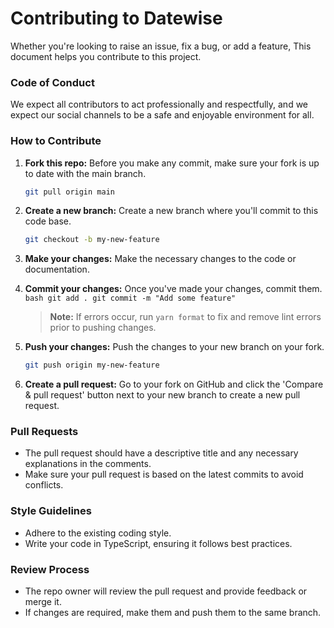 # Contributing to Datewise

Whether you're looking to raise an issue, fix a bug, or add a feature, This document helps you contribute to this project.

### Code of Conduct

We expect all contributors to act professionally and respectfully, and we expect our social channels to be a safe and enjoyable environment for all.

### How to Contribute

1. **Fork this repo:** Before you make any commit, make sure your fork is up to date with the main branch.
   ```bash
   git pull origin main
   ```
2. **Create a new branch:** Create a new branch where you'll commit to this code base.
   ```bash
   git checkout -b my-new-feature
   ```
3. **Make your changes:** Make the necessary changes to the code or documentation.

4. **Commit your changes:** Once you've made your changes, commit them.
   `bash
 git add .
 git commit -m "Add some feature"
 `
   > **Note:** If errors occur, run `yarn format` to fix and remove lint errors prior to pushing changes.
5. **Push your changes:** Push the changes to your new branch on your fork.
   ```bash
   git push origin my-new-feature
   ```
6. **Create a pull request:** Go to your fork on GitHub and click the 'Compare & pull request' button next to your new branch to create a new pull request.

### Pull Requests

- The pull request should have a descriptive title and any necessary explanations in the comments.
- Make sure your pull request is based on the latest commits to avoid conflicts.

### Style Guidelines

- Adhere to the existing coding style.
- Write your code in TypeScript, ensuring it follows best practices.

### Review Process

- The repo owner will review the pull request and provide feedback or merge it.
- If changes are required, make them and push them to the same branch.
